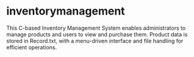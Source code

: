 # inventorymanagement
This C-based Inventory Management System enables administrators to manage products and users to view and purchase them. Product data is stored in Record.txt, with a menu-driven interface and file handling for efficient operations.
